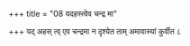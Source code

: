 +++
title = "08 यदहस्त्वेव चन्द्र मा"

+++
यद् अहस् त्व् एव चन्द्रमा न दृश्येत ताम् अमावास्यां कुर्वीत ८